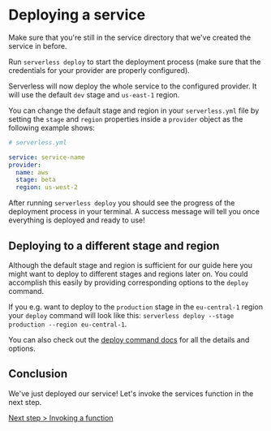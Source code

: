 <!--
title: Deploying Serverless Services
layout: Doc
-->

# Deploying a service

Make sure that you're still in the service directory that we've created the service in before.

Run `serverless deploy` to start the deployment process (make sure that the credentials for your provider are properly configured).

Serverless will now deploy the whole service to the configured provider. It will use the default `dev` stage and `us-east-1` region.

You can change the default stage and region in your `serverless.yml` file by setting the `stage` and `region` properties inside a `provider` object as the following example shows:

```yml
# serverless.yml

service: service-name
provider:
  name: aws
  stage: beta
  region: us-west-2
```

After running `serverless deploy` you should see the progress of the deployment process in your terminal.
A success message will tell you once everything is deployed and ready to use!

## Deploying to a different stage and region

Although the default stage and region is sufficient for our guide here you might want to deploy to different stages and
regions later on. You could accomplish this easily by providing corresponding options to the `deploy` command.

If you e.g. want to deploy to the `production` stage in the `eu-central-1` region your `deploy` command will look like
this: `serverless deploy --stage production --region eu-central-1`.

You can also check out the [deploy command docs](../03-cli-reference/deploy.md) for all the details and options.

## Conclusion

We've just deployed our service! Let's invoke the services function in the next step.

[Next step > Invoking a function](./04-invoking-functions.md)
